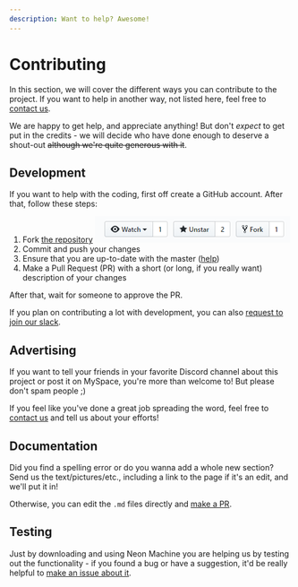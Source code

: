```yaml
---
description: Want to help? Awesome!
---
```


# Contributing

In this section, we will cover the different ways you can contribute to the project. If you want to help in another way, not listed here, feel free to [contact us](../contact.md).

We are happy to get help, and appreciate anything! But don't _expect_ to get put in the credits - we will decide who have done enough to deserve a shout-out ~~although we're quite generous with it~~.

## Development

If you want to help with the coding, first off create a GitHub account. After that, follow these steps:

1. Fork [the repository](https://github.com/lauriszz123/Neon-Machine) ![](../.gitbook/assets/image%20%281%29.png)
2. Commit and push your changes
3. Ensure that you are up-to-date with the master \([help](http://lmgtfy.com/?iie=1&q=git+rebase+fork)\)
4. Make a Pull Request \(PR\) with a short \(or long, if you really want\) description of your changes

After that, wait for someone to approve the PR.

If you plan on contributing a lot with development, you can also [request to join our slack](../contact.md#slack).

## Advertising

If you want to tell your friends in your favorite Discord channel about this project or post it on MySpace, you're more than welcome to! But please don't spam people ;\)

If you feel like you've done a great job spreading the word, feel free to [contact us](../contact.md#email) and tell us about your efforts!

## Documentation

Did you find a spelling error or do you wanna add a whole new section? Send us the text/pictures/etc., including a link to the page if it's an edit, and we'll put it in!

Otherwise, you can edit the `.md` files directly and [make a PR](contribution.md#development).

## Testing

Just by downloading and using Neon Machine you are helping us by testing out the functionality - if you found a bug or have a suggestion, it'd be really helpful to [make an issue about it](../contact.md#github).

